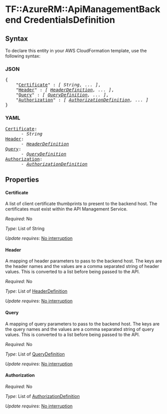 # TF::AzureRM::ApiManagementBackend CredentialsDefinition

## Syntax

To declare this entity in your AWS CloudFormation template, use the following syntax:

### JSON

<pre>
{
    "<a href="#certificate" title="Certificate">Certificate</a>" : <i>[ String, ... ]</i>,
    "<a href="#header" title="Header">Header</a>" : <i>[ <a href="headerdefinition.md">HeaderDefinition</a>, ... ]</i>,
    "<a href="#query" title="Query">Query</a>" : <i>[ <a href="querydefinition.md">QueryDefinition</a>, ... ]</i>,
    "<a href="#authorization" title="Authorization">Authorization</a>" : <i>[ <a href="authorizationdefinition.md">AuthorizationDefinition</a>, ... ]</i>
}
</pre>

### YAML

<pre>
<a href="#certificate" title="Certificate">Certificate</a>: <i>
      - String</i>
<a href="#header" title="Header">Header</a>: <i>
      - <a href="headerdefinition.md">HeaderDefinition</a></i>
<a href="#query" title="Query">Query</a>: <i>
      - <a href="querydefinition.md">QueryDefinition</a></i>
<a href="#authorization" title="Authorization">Authorization</a>: <i>
      - <a href="authorizationdefinition.md">AuthorizationDefinition</a></i>
</pre>

## Properties

#### Certificate

A list of client certificate thumbprints to present to the backend host. The certificates must exist within the API Management Service.

_Required_: No

_Type_: List of String

_Update requires_: [No interruption](https://docs.aws.amazon.com/AWSCloudFormation/latest/UserGuide/using-cfn-updating-stacks-update-behaviors.html#update-no-interrupt)

#### Header

A mapping of header parameters to pass to the backend host. The keys are the header names and the values are a comma separated string of header values. This is converted to a list before being passed to the API.

_Required_: No

_Type_: List of <a href="headerdefinition.md">HeaderDefinition</a>

_Update requires_: [No interruption](https://docs.aws.amazon.com/AWSCloudFormation/latest/UserGuide/using-cfn-updating-stacks-update-behaviors.html#update-no-interrupt)

#### Query

A mapping of query parameters to pass to the backend host. The keys are the query names and the values are a comma separated string of query values. This is converted to a list before being passed to the API.

_Required_: No

_Type_: List of <a href="querydefinition.md">QueryDefinition</a>

_Update requires_: [No interruption](https://docs.aws.amazon.com/AWSCloudFormation/latest/UserGuide/using-cfn-updating-stacks-update-behaviors.html#update-no-interrupt)

#### Authorization

_Required_: No

_Type_: List of <a href="authorizationdefinition.md">AuthorizationDefinition</a>

_Update requires_: [No interruption](https://docs.aws.amazon.com/AWSCloudFormation/latest/UserGuide/using-cfn-updating-stacks-update-behaviors.html#update-no-interrupt)

